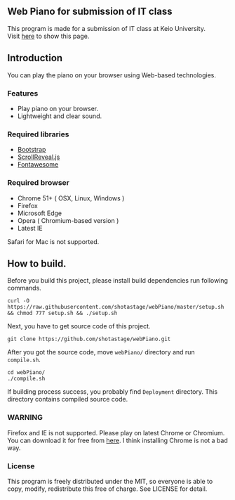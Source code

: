 Web Piano for submission of IT class
------------------------------------

This program is made for a submission of IT class at Keio University.  
Visit [here](https://web.sfc.keio.ac.jp/~t16440ss/webPiano/) to show this page.  


## Introduction
You can play the piano on your browser using Web-based technologies.  


### Features
- Play piano on your browser.
- Lightweight and clear sound.


### Required libraries
- [Bootstrap](http://getbootstrap.com)
- [ScrollReveal.js](https://scrollrevealjs.org)
- [Fontawesome](http://fontawesome.io)



### Required browser 

- Chrome 51+ ( OSX, Linux, Windows )
- Firefox
- Microsoft Edge
- Opera ( Chromium-based version )
- Latest IE

Safari for Mac is not supported.

## How to build.
Before you build this project, please install build dependencies run following commands.

```
curl -O https://raw.githubusercontent.com/shotastage/webPiano/master/setup.sh && chmod 777 setup.sh && ./setup.sh
```

Next, you have to get source code of this project.

```
git clone https://github.com/shotastage/webPiano.git
```

After you got the source code, move `webPiano/` directory and run `compile.sh`.

```
cd webPiano/
./compile.sh
```

If building process success, you probably find `Deployment` directory. This directory contains compiled source code.


### WARNING
Firefox and IE is not supported. Please play on latest Chrome or Chromium.  
You can download it for free from [here](https://www.google.co.jp/chrome/browser/desktop/).
I think installing Chrome is not a bad way.


### License 
This program is freely distributed under the MIT, so everyone is able to copy, modify, redistribute this free of charge. See LICENSE for detail.
